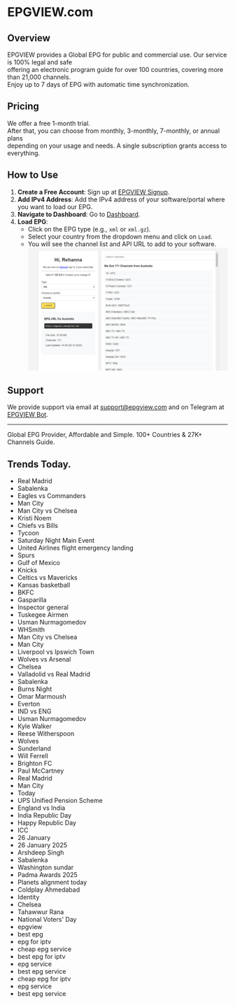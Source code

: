 # EPGVIEW.com



## Overview
EPGVIEW provides a Global EPG for public and commercial use. Our service is 100% legal and safe\
offering an electronic program guide for over 100 countries, covering more than 21,000 channels.\
Enjoy up to 7 days of EPG with automatic time synchronization.

## Pricing
We offer a free 1-month trial. \
After that, you can choose from monthly, 3-monthly, 7-monthly, or annual plans \
depending on your usage and needs. A single subscription grants access to everything.

## How to Use
1. **Create a Free Account**: Sign up at [EPGVIEW Signup](https://epgview.com/signup.php).
2. **Add IPv4 Address**: Add the IPv4 address of your software/portal where you want to load our EPG.
3. **Navigate to Dashboard**: Go to [Dashboard](https://epgview.com/dashboard.php).
4. **Load EPG**:
   - Click on the EPG type (e.g., `xml` or `xml.gz`).
   - Select your country from the dropdown menu and click on `Load`.
   - You will see the channel list and API URL to add to your software.
![EPGVIEW](img/dashboard.png)
## Support
We provide support via email at [support@epgview.com](mailto:support@epgview.com) and on Telegram at [EPGVIEW Bot](https://t.me/epgview_bot).

---

Global EPG Provider, Affordable and Simple. 100+ Countries & 27K+ Channels Guide.

## Trends Today.

- Real Madrid
- Sabalenka
- Eagles vs Commanders
- Man City
- Man City vs Chelsea
- Kristi Noem
- Chiefs vs Bills
- Tycoon
- Saturday Night Main Event
- United Airlines flight emergency landing
- Spurs
- Gulf of Mexico
- Knicks
- Celtics vs Mavericks
- Kansas basketball
- BKFC
- Gasparilla
- Inspector general
- Tuskegee Airmen
- Usman Nurmagomedov
- WHSmith
- Man City vs Chelsea
- Man City
- Liverpool vs Ipswich Town
- Wolves vs Arsenal
- Chelsea
- Valladolid vs Real Madrid
- Sabalenka
- Burns Night
- Omar Marmoush
- Everton
- IND vs ENG
- Usman Nurmagomedov
- Kyle Walker
- Reese Witherspoon
- Wolves
- Sunderland
- Will Ferrell
- Brighton FC
- Paul McCartney
- Real Madrid
- Man City
- Today
- UPS Unified Pension Scheme
- England vs India
- India Republic Day
- Happy Republic Day
- ICC
- 26 January
- 26 January 2025
- Arshdeep Singh
- Sabalenka
- Washington sundar
- Padma Awards 2025
- Planets alignment today
- Coldplay Ahmedabad
- Identity
- Chelsea
- Tahawwur Rana
- National Voters' Day
- epgview
- best epg
- epg for iptv
- cheap epg service
- best epg for iptv
- epg service
- best epg service
- cheap epg for iptv
- epg service
- best epg service
